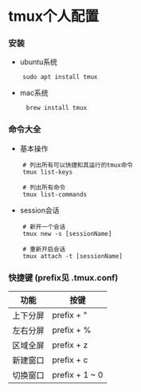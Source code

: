 # tmux个人配置

### 安装
- ubuntu系统
```shell
    sudo apt install tmux
```

- mac系统
```shell
     brew install tmux
```

### 命令大全

- 基本操作
```shell
    # 列出所有可以快捷和其运行的tmux命令
    tmux list-keys
    
    # 列出所有命令
    tmux list-commands
```

- session会话
```shell
    # 新开一个会话    
    tmux new -s [sessionName]
    
    # 重新开启会话
    tmux attach -t [sessionName]
```

### 快捷键 (prefix见 .tmux.conf)

| 功能 | 按键 |
| -- | -- |
| 上下分屏 | prefix + " |
| 左右分屏 | prefix + % |
| 区域全屏 | prefix + z |
| 新建窗口 | prefix + c |
| 切换窗口 | prefix + 1 ~ 0 |